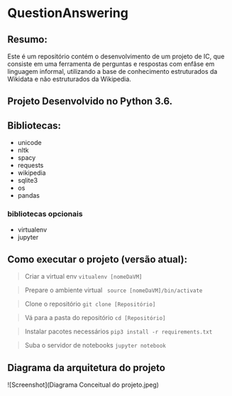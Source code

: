 # QuestionAnswering

## Resumo:
  Este é um repositório contém o desenvolvimento de um projeto de IC, que consiste em uma ferramenta de perguntas e respostas com enfâse em linguagem informal, utilizando a base de conhecimento estruturados da Wikidata e não estruturados da Wikipedia.

## Projeto Desenvolvido no Python 3.6.

## Bibliotecas:
- unicode
- nltk
- spacy
- requests
- wikipedia
- sqlite3
- os
- pandas
### bibliotecas opcionais
- virtualenv
- jupyter


## Como executar o projeto (versão atual):

> Criar a virtual env ```vitualenv [nomeDaVM]```

> Prepare o ambiente virtual ``` source [nomeDaVM]/bin/activate```

> Clone o repositório ```git clone [Repositório]```

> Vá para a pasta do repositório ```cd [Repositório]```

> Instalar pacotes necessários ```pip3 install -r requirements.txt```

> Suba o servidor de notebooks ```jupyter notebook```

## Diagrama da arquitetura do projeto
![Screenshot](Diagrama Conceitual do projeto.jpeg)
